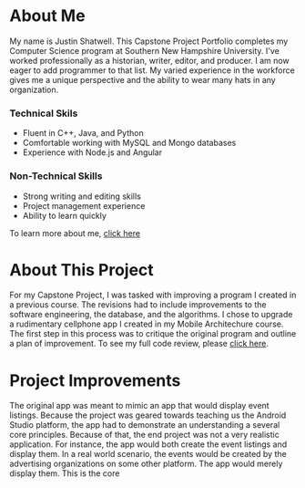 # About Me
My name is Justin Shatwell. This Capstone Project Portfolio completes my Computer Science program at Southern New Hampshire University. I've worked professionally as a historian, writer, editor, and producer. I am now eager to add programmer to that list. My varied experience in the workforce gives me a unique perspective and the ability to wear many hats in any organization.
### Technical Skils
- Fluent in C++, Java, and Python
- Comfortable working with MySQL and Mongo databases
- Experience with Node.js and Angular

### Non-Technical Skills
- Strong writing and editing skills
- Project management experience
- Ability to learn quickly


To learn more about me, [click here](assessment.md)

# About This Project
For my Capstone Project, I was tasked with improving a program I created in a previous course. The revisions had to include improvements to the software engineering, the database, and the algorithms. I chose to upgrade a rudimentary cellphone app I created in my Mobile Architechure course. The first step in this process was to critique the original program and outline a plan of improvement. To see my full code review, please [click here](https://youtube.com).

# Project Improvements
The original app was meant to mimic an app that would display event listings. Because the project was geared towards teaching us the Android Studio platform, the app had to demonstrate an understanding a several core principles. Because of that, the end project was not a very realistic application. For instance, the app would both create the event listings and display them. In a real world scenario, the events would be created by the advertising organizations on some other platform. The app would merely display them. This is the core 
